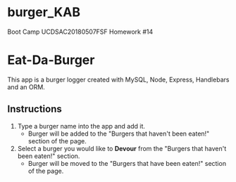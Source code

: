 # burger_KAB
Boot Camp UCDSAC20180507FSF Homework #14

# Eat-Da-Burger

This app is a burger logger created with MySQL, Node, Express, Handlebars and an ORM.

## Instructions
1. Type a burger name into the app and add it.
    - Burger will be added to the "Burgers that haven't been eaten!" section of the page.
2. Select a burger you would like to **Devour** from the "Burgers that haven't been eaten!" section.
    - Burger will be moved to the "Burgers that have been eaten!" section of the page.